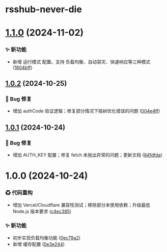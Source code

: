 # rsshub-never-die

# [1.1.0](https://github.com/CaoMeiYouRen/rsshub-never-die/compare/v1.0.2...v1.1.0) (2024-11-02)


### ✨ 新功能

* 新增 运行模式 配置。支持 负载均衡、自动容灾、快速响应等三种模式 ([1604bff](https://github.com/CaoMeiYouRen/rsshub-never-die/commit/1604bff))

## [1.0.2](https://github.com/CaoMeiYouRen/rsshub-never-die/compare/v1.0.1...v1.0.2) (2024-10-25)


### 🐛 Bug 修复

* 增加 authCode 验证逻辑；修复部分情况下摇树优化错误的问题 ([004e4ff](https://github.com/CaoMeiYouRen/rsshub-never-die/commit/004e4ff))

## [1.0.1](https://github.com/CaoMeiYouRen/rsshub-never-die/compare/v1.0.0...v1.0.1) (2024-10-24)


### 🐛 Bug 修复

* 增加 AUTH_KEY 配置；修复 fetch 未抛出异常的问题；更新文档 ([84fdfda](https://github.com/CaoMeiYouRen/rsshub-never-die/commit/84fdfda))

# 1.0.0 (2024-10-24)


### ♻ 代码重构

* 增加 Vercel/Cloudflare 兼容性测试；移除部分未使用依赖；升级最低 Node.js 版本要求 ([c4ec385](https://github.com/CaoMeiYouRen/rsshub-never-die/commit/c4ec385))


### ✨ 新功能

* 初步实现负载均衡功能 ([0ec79a2](https://github.com/CaoMeiYouRen/rsshub-never-die/commit/0ec79a2))
* 新增 缓存配置 ([0e3e244](https://github.com/CaoMeiYouRen/rsshub-never-die/commit/0e3e244))
